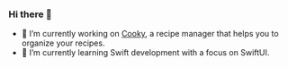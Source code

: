 ### Hi there 👋

- 🔭 I’m currently working on [Cooky](https://cooky.mvkk-software.de/), a recipe manager that helps you to organize your recipes.
- 🌱 I’m currently learning Swift development with a focus on SwiftUI.
<!--
**kkla320/kkla320** is a ✨ _special_ ✨ repository because its `README.md` (this file) appears on your GitHub profile.

Here are some ideas to get you started:

- 🔭 I’m currently working on ...
- 🌱 I’m currently learning ...
- 👯 I’m looking to collaborate on ...
- 🤔 I’m looking for help with ...
- 💬 Ask me about ...
- 📫 How to reach me: ...
- 😄 Pronouns: ...
- ⚡ Fun fact: ...
-->

